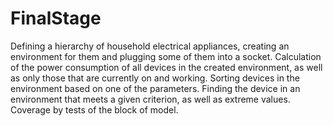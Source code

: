 # FinalStage
Defining a hierarchy of household electrical appliances, creating an environment for them and plugging some of them into a socket. Calculation of the power consumption of all devices in the created environment, as well as only those that are currently on and working. Sorting devices in the environment based on one of the parameters. Finding the device in an environment that meets a given criterion, as well as extreme values.
Сoverage by tests of the block of model.

